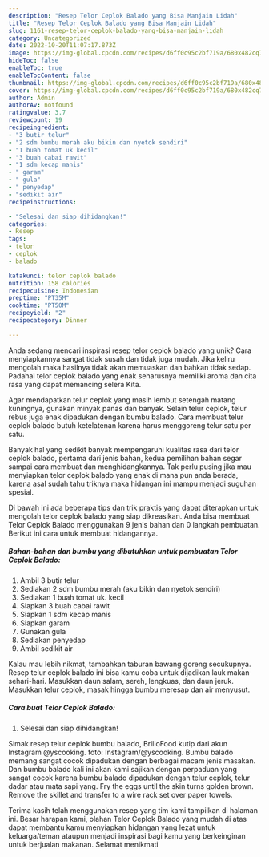 ```yaml
---
description: "Resep Telor Ceplok Balado yang Bisa Manjain Lidah"
title: "Resep Telor Ceplok Balado yang Bisa Manjain Lidah"
slug: 1161-resep-telor-ceplok-balado-yang-bisa-manjain-lidah
category: Uncategorized
date: 2022-10-20T11:07:17.873Z
image: https://img-global.cpcdn.com/recipes/d6ff0c95c2bf719a/680x482cq70/telor-ceplok-balado-foto-resep-utama.jpg
hideToc: false
enableToc: true
enableTocContent: false
thumbnail: https://img-global.cpcdn.com/recipes/d6ff0c95c2bf719a/680x482cq70/telor-ceplok-balado-foto-resep-utama.jpg
cover: https://img-global.cpcdn.com/recipes/d6ff0c95c2bf719a/680x482cq70/telor-ceplok-balado-foto-resep-utama.jpg
author: Admin
authorAv: notfound
ratingvalue: 3.7
reviewcount: 19
recipeingredient:
- "3 butir telur"
- "2 sdm bumbu merah aku bikin dan nyetok sendiri"
- "1 buah tomat uk kecil"
- "3 buah cabai rawit"
- "1 sdm kecap manis"
- " garam"
- " gula"
- " penyedap"
- "sedikit air"
recipeinstructions:

- "Selesai dan siap dihidangkan!"
categories:
- Resep
tags:
- telor
- ceplok
- balado

katakunci: telor ceplok balado 
nutrition: 158 calories
recipecuisine: Indonesian
preptime: "PT35M"
cooktime: "PT50M"
recipeyield: "2"
recipecategory: Dinner

---
```





Anda sedang mencari inspirasi resep telor ceplok balado yang unik? Cara menyiapkannya sangat tidak susah dan tidak juga mudah. Jika keliru mengolah maka hasilnya tidak akan memuaskan dan bahkan tidak sedap. Padahal telor ceplok balado yang enak seharusnya memiliki aroma dan cita rasa yang dapat memancing selera Kita.





Agar mendapatkan telur ceplok yang masih lembut setengah matang kuningnya, gunakan minyak panas dan banyak. Selain telur ceplok, telur rebus juga enak dipadukan dengan bumbu balado. Cara membuat telur ceplok balado butuh ketelatenan karena harus menggoreng telur satu per satu.

Banyak hal yang sedikit banyak mempengaruhi kualitas rasa dari telor ceplok balado, pertama dari jenis bahan, kedua pemilihan bahan segar sampai cara membuat dan menghidangkannya. Tak perlu pusing jika mau menyiapkan telor ceplok balado yang enak di mana pun anda berada, karena asal sudah tahu triknya maka hidangan ini mampu menjadi suguhan spesial.






Di bawah ini ada beberapa tips dan trik praktis yang dapat diterapkan untuk mengolah telor ceplok balado yang siap dikreasikan. Anda bisa membuat Telor Ceplok Balado menggunakan 9 jenis bahan dan 0 langkah pembuatan. Berikut ini cara untuk membuat hidangannya.

<!--inarticleads1-->

##### Bahan-bahan dan bumbu yang dibutuhkan untuk pembuatan Telor Ceplok Balado:

1. Ambil 3 butir telur
1. Sediakan 2 sdm bumbu merah (aku bikin dan nyetok sendiri)
1. Sediakan 1 buah tomat uk. kecil
1. Siapkan 3 buah cabai rawit
1. Siapkan 1 sdm kecap manis
1. Siapkan  garam
1. Gunakan  gula
1. Sediakan  penyedap
1. Ambil sedikit air


Kalau mau lebih nikmat, tambahkan taburan bawang goreng secukupnya. Resep telur ceplok balado ini bisa kamu coba untuk dijadikan lauk makan sehari-hari. Masukkan daun salam, sereh, lengkuas, dan daun jeruk. Masukkan telur ceplok, masak hingga bumbu meresap dan air menyusut. 

<!--inarticleads2-->

##### Cara buat Telor Ceplok Balado:


1. Selesai dan siap dihidangkan!

Simak resep telur ceplok bumbu balado, BrilioFood kutip dari akun Instagram @yscooking. foto: Instagram/@yscooking. Bumbu balado memang sangat cocok dipadukan dengan berbagai macam jenis masakan. Dan bumbu balado kali ini akan kami sajikan dengan perpaduan yang sangat cocok karena bumbu balado dipadukan dengan telur ceplok, telur dadar atau mata sapi yang. Fry the eggs until the skin turns golden brown. Remove the skillet and transfer to a wire rack set over paper towels. 

Terima kasih telah menggunakan resep yang tim kami tampilkan di halaman ini. Besar harapan kami, olahan Telor Ceplok Balado yang mudah di atas dapat membantu kamu menyiapkan hidangan yang lezat untuk keluarga/teman ataupun menjadi inspirasi bagi kamu yang berkeinginan untuk berjualan makanan. Selamat menikmati
